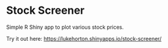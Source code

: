 # Stock Screener

Simple R Shiny app to plot various stock prices. 

Try it out here: https://lukehorton.shinyapps.io/stock-screener/
